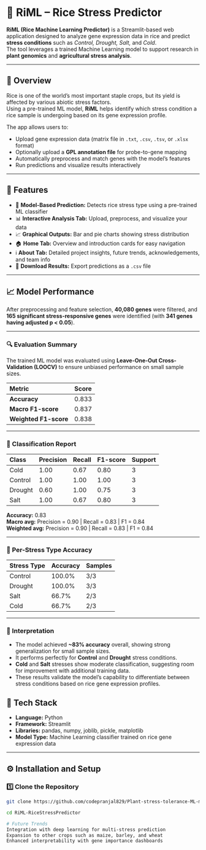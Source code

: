 
# 🌾 RiML – Rice Stress Predictor

**RiML (Rice Machine Learning Predictor)** is a Streamlit-based web application designed to analyze gene expression data in rice and predict **stress conditions** such as *Control, Drought, Salt,* and *Cold*.  
The tool leverages a trained Machine Learning model to support research in **plant genomics** and **agricultural stress analysis**.

---

## 🧠 Overview

Rice is one of the world’s most important staple crops, but its yield is affected by various abiotic stress factors.  
Using a pre-trained ML model, **RiML** helps identify which stress condition a rice sample is undergoing based on its gene expression profile.

The app allows users to:
- Upload gene expression data (matrix file in `.txt`, `.csv`, `.tsv`, or `.xlsx` format)
- Optionally upload a **GPL annotation file** for probe-to-gene mapping
- Automatically preprocess and match genes with the model’s features
- Run predictions and visualize results interactively

---

## 🚀 Features

- 🧬 **Model-Based Prediction:** Detects rice stress type using a pre-trained ML classifier  
- 📊 **Interactive Analysis Tab:** Upload, preprocess, and visualize your data  
- 📈 **Graphical Outputs:** Bar and pie charts showing stress distribution  
- 🏠 **Home Tab:** Overview and introduction cards for easy navigation  
- ℹ️ **About Tab:** Detailed project insights, future trends, acknowledgements, and team info  
- 💾 **Download Results:** Export predictions as a `.csv` file  

---

## 📈 Model Performance

After preprocessing and feature selection, **40,080 genes** were filtered, and **165 significant stress-responsive genes** were identified (with **341 genes having adjusted p < 0.05**).

---

### 🔍 Evaluation Summary
The trained ML model was evaluated using **Leave-One-Out Cross-Validation (LOOCV)** to ensure unbiased performance on small sample sizes.

| Metric | Score |
|:--------|:-------|
| **Accuracy** | 0.833 |
| **Macro F1-score** | 0.837 |
| **Weighted F1-score** | 0.838 |

---

### 🧩 Classification Report
| Class | Precision | Recall | F1-score | Support |
|:------|:-----------|:--------|:----------|:----------|
| Cold | 1.00 | 0.67 | 0.80 | 3 |
| Control | 1.00 | 1.00 | 1.00 | 3 |
| Drought | 0.60 | 1.00 | 0.75 | 3 |
| Salt | 1.00 | 0.67 | 0.80 | 3 |

**Accuracy:** 0.83  
**Macro avg:** Precision = 0.90 | Recall = 0.83 | F1 = 0.84  
**Weighted avg:** Precision = 0.90 | Recall = 0.83 | F1 = 0.84  

---

### 🌾 Per-Stress Type Accuracy
| Stress Type | Accuracy | Samples |
|--------------|-----------|----------|
| Control | 100.0% | 3/3 |
| Drought | 100.0% | 3/3 |
| Salt | 66.7% | 2/3 |
| Cold | 66.7% | 2/3 |

---

### 🧠 Interpretation
- The model achieved **~83% accuracy** overall, showing strong generalization for small sample sizes.  
- It performs perfectly for **Control** and **Drought** stress conditions.  
- **Cold** and **Salt** stresses show moderate classification, suggesting room for improvement with additional training data.  
- These results validate the model’s capability to differentiate between stress conditions based on rice gene expression profiles.


## 🧩 Tech Stack

- **Language:** Python  
- **Framework:** Streamlit  
- **Libraries:** pandas, numpy, joblib, pickle, matplotlib  
- **Model Type:** Machine Learning classifier trained on rice gene expression data  

---

## ⚙️ Installation and Setup

### 1️⃣ Clone the Repository
```bash
git clone https://github.com/codepranjal829/Plant-stress-tolerance-ML-model-Rice-.git

cd RiML-RiceStressPredictor

# Future Trends
Integration with deep learning for multi-stress prediction
Expansion to other crops such as maize, barley, and wheat
Enhanced interpretability with gene importance dashboards
